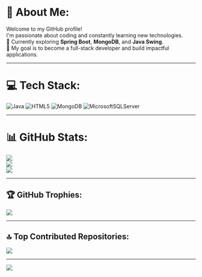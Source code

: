 # 💫 About Me:
Welcome to my GitHub profile!  
I'm passionate about coding and constantly learning new technologies.  
🌱 Currently exploring **Spring Boot**, **MongoDB**, and **Java Swing**.<br/>
🎯 My goal is to become a full-stack developer and build impactful applications.

---

# 💻 Tech Stack:
![Java](https://img.shields.io/badge/java-%23ED8B00.svg?style=for-the-badge&logo=openjdk&logoColor=white)
![HTML5](https://img.shields.io/badge/html5-%23E34F26.svg?style=for-the-badge&logo=html5&logoColor=white)
![MongoDB](https://img.shields.io/badge/MongoDB-%234ea94b.svg?style=for-the-badge&logo=mongodb&logoColor=white)
![MicrosoftSQLServer](https://img.shields.io/badge/Microsoft%20SQL%20Server-CC2927?style=for-the-badge&logo=microsoft%20sql%20server&logoColor=white)

---

# 📊 GitHub Stats:
![](https://github-readme-stats.vercel.app/api?username=TieuCao86&theme=dark&hide_border=false&include_all_commits=true&count_private=true)<br/>
![](https://github-readme-streak-stats.herokuapp.com/?user=TieuCao86&theme=dark&hide_border=false)<br/>
![](https://github-readme-stats.vercel.app/api/top-langs/?username=TieuCao86&theme=dark&hide_border=false&include_all_commits=true&count_private=true&layout=compact&langs_count=10)

---

## 🏆 GitHub Trophies:
![](https://github-profile-trophy.vercel.app/?username=TieuCao86&theme=radical&no-frame=false&no-bg=true&margin-w=4)

---

## 🔝 Top Contributed Repositories:
![](https://github-contributor-stats.vercel.app/api?username=TieuCao86&limit=5&theme=dark&combine_all_yearly_contributions=true)

---

[![](https://visitcount.itsvg.in/api?id=TieuCao86&icon=0&color=0)](https://visitcount.itsvg.in)

<!-- Proudly created with GPRM ( https://gprm.itsvg.in ) -->
